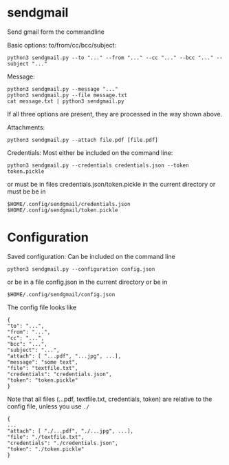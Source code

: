 # sendgmail
Send gmail form the commandline

Basic options: to/from/cc/bcc/subject:
```
python3 sendgmail.py --to "..." --from "..." --cc "..." --bcc "..." --subject "..." 
```

Message:
```
python3 sendgmail.py --message "..." 
python3 sendgmail.py --file message.txt
cat message.txt | python3 sendgmail.py
```
If all three options are present, they are processed in the way shown above.

Attachments:
```
python3 sendgmail.py --attach file.pdf [file.pdf] 
```

Credentials: Most either be included on the command line:
```
python3 sendgmail.py --credentials credentials.json --token token.pickle
```
or must be in files credentials.json/token.pickle in the current directory or must be be in 
```
$HOME/.config/sendgmail/credentials.json
$HOME/.config/sendgmail/token.pickle
```
# Configuration
Saved configuration: Can be included on the command line
```
python3 sendgmail.py --configuration config.json
```
or be in a file config.json in the current directory or be in 
```
$HOME/.config/sendgmail/config.json
```
The config file looks like
```
{
"to": "...",
"from": "...",
"cc": "...",
"bcc": "...",
"subject": "...",
"attach": [ "...pdf", "...jpg", ...],
"message": "some text",
"file": "textfile.txt",
"credentials": "credentials.json",
"token": "token.pickle"
}
```
Note that all files (...pdf, textfile.txt, credentials, token) are relative to the config file, unless you use `./`
```
{
...
"attach": [ "./...pdf", "./...jpg", ...],
"file": "./textfile.txt",
"credentials": "./credentials.json",
"token": "./token.pickle"
}
```
